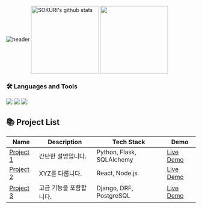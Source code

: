 ![header](https://capsule-render.vercel.app/api?type=waving&color=gradient&height=250&section=header&text=JM_DEV&fontSize=90)
<a href="https://github.com/wjdalsdk70"><img align="center" style="height:180px" src="https://github-readme-stats.vercel.app/api?username=wjdalsdk70&show_icons=true&include_all_commits=true&theme=nord&hide_border=true" alt="SOKURI's github stats" /></a>
<a href="https://github.com/wjdalsdk70"><img align="center" style="height:180px" src="https://github-readme-stats.vercel.app/api/top-langs/?username=wjdalsdk70&layout=compact&theme=nord&hide_border=true" /></a> 
### 🛠 Languages and Tools

<img src="https://img.shields.io/badge/Spring-6DB33F?style=flat-square&logo=Spring&logoColor=white"/> 
<img src="https://img.shields.io/badge/Django-092E20?style=flat-square&logo=Django&logoColor=white"/> 
<img src="https://img.shields.io/badge/Flask-000000?style=flat-square&logo=Flask&logoColor=white"/>

## 📚 Project List

| Name                     | Description                     | Tech Stack              | Demo                     |
|--------------------------|---------------------------------|-------------------------|--------------------------|
| [Project 1](https://github.com/username/project1) | 간단한 설명입니다.        | Python, Flask, SQLAlchemy | [Live Demo](https://example.com) |
| [Project 2](https://github.com/username/project2) | XYZ를 다룹니다.           | React, Node.js           | [Live Demo](https://example2.com) |
| [Project 3](https://github.com/username/project3) | 고급 기능을 포함합니다.   | Django, DRF, PostgreSQL  | [Live Demo](https://example3.com) |
